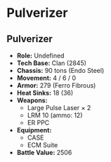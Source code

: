 # Pulverizer
## Pulverizer
- **Role:** Undefined
- **Tech Base:** Clan (2845)
- **Chassis:** 90 tons (Endo Steel)
- **Movement:** 4 / 6 / 0
- **Armor:** 279 (Ferro Fibrous)
- **Heat Sinks:** 18 (36)
- **Weapons:**
  - Large Pulse Laser × 2
  - LRM 10 (ammo: 12)
  - ER PPC
- **Equipment:**
  - CASE
  - ECM Suite
- **Battle Value:** 2506

